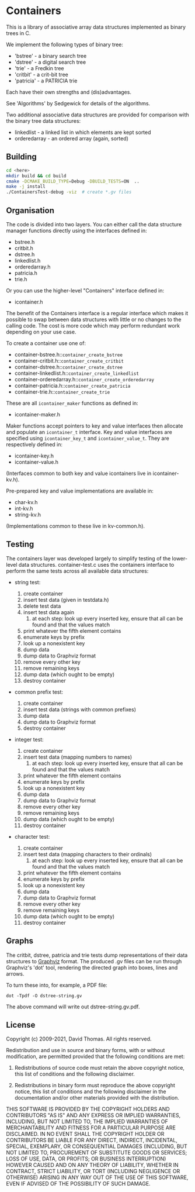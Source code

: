 Containers
==========

This is a library of associative array data structures implemented as binary trees in C.

We implement the following types of binary tree:

- 'bstree'   - a binary search tree
- 'dstree'   - a digital search tree
- 'trie'     - a Fredkin tree
- 'critbit'  - a crit-bit tree
- 'patricia' - a PATRICIA trie

Each have their own strengths and (dis)advantages.

See 'Algorithms' by Sedgewick for details of the algorithms.

Two additional associative data structures are provided for comparison with the binary tree data structures:

- linkedlist   - a linked list in which elements are kept sorted
- orderedarray - an ordered array (again, sorted)

Building
--------

``` bash
cd <here>
mkdir build && cd build
cmake -DCMAKE_BUILD_TYPE=Debug -DBUILD_TESTS=ON  ..
make -j install
./ContainersTest-debug -viz  # create *.gv files
```

Organisation
------------

The code is divided into two layers. You can either call the data structure manager functions directly using the interfaces defined in:

- bstree.h
- critbit.h
- dstree.h
- linkedlist.h
- orderedarray.h
- patricia.h
- trie.h

Or you can use the higher-level "Containers" interface defined in:

- icontainer.h

The benefit of the Containers interface is a regular interface which makes it possible to swap between data structures with little or no changes to the calling code. The cost is more code which may perform redundant work depending on your use case.

To create a container use one of:

- container-bstree.h::`container_create_bstree`
- container-critbit.h::`container_create_critbit`
- container-dstree.h::`container_create_dstree`
- container-linkedlist.h::`container_create_linkedlist`
- container-orderedarray.h::`container_create_orderedarray`
- container-patricia.h::`container_create_patricia`
- container-trie.h::`container_create_trie`

These are all `icontainer_maker` functions as defined in:

- icontainer-maker.h

Maker functions accept pointers to key and value interfaces then allocate and populate an `icontainer_t` interface. Key and value interfaces are specified using `icontainer_key_t` and `icontainer_value_t`. They are respectively defined in:

- icontainer-key.h
- icontainer-value.h

(Interfaces common to both key and value icontainers live in icontainer-kv.h).

Pre-prepared key and value implementations are available in:

- char-kv.h
- int-kv.h
- string-kv.h

(Implementations common to these live in kv-common.h).

Testing
-------

The containers layer was developed largely to simplify testing of the lower-level data structures. container-test.c uses the containers interface to perform the same tests across all available data structures:

- string test:
	1. create container
	1. insert test data (given in testdata.h)
	1. delete test data
	1. insert test data again
		1. at each step: look up every inserted key, ensure that all can be found and that the values match
	1. print whatever the fifth element contains
	1. enumerate keys by prefix
	1. look up a nonexistent key
	1. dump data
	1. dump data to Graphviz format
	1. remove every other key
	1. remove remaining keys
	1. dump data (which ought to be empty)
	1. destroy container

- common prefix test:
	1. create container
	1. insert test data (strings with common prefixes)
	1. dump data
	1. dump data to Graphviz format
	1. destroy container

- integer test:
	1. create container
	1. insert test data (mapping numbers to names)
		1. at each step: look up every inserted key, ensure that all can be found and that the values match
	1. print whatever the fifth element contains
	1. enumerate keys by prefix
	1. look up a nonexistent key
	1. dump data
	1. dump data to Graphviz format
	1. remove every other key
	1. remove remaining keys
	1. dump data (which ought to be empty)
	1. destroy container

- character test:
	1. create container
	1. insert test data (mapping characters to their ordinals)
		1. at each step: look up every inserted key, ensure that all can be found and that the values match
	1. print whatever the fifth element contains
	1. enumerate keys by prefix
	1. look up a nonexistent key
	1. dump data
	1. dump data to Graphviz format
	1. remove every other key
	1. remove remaining keys
	1. dump data (which ought to be empty)
	1. destroy container

Graphs
------

The critbit, dstree, patricia and trie tests dump representations of their data structures to [Graphviz](http://www.graphviz.org/) format. The produced .gv files can be run through Graphviz's 'dot' tool, rendering the directed graph into boxes, lines and arrows.

To turn these into, for example, a PDF file:

    dot -Tpdf -O dstree-string.gv

The above command will write out dstree-string.gv.pdf.

License
-------

Copyright (c) 2009-2021, David Thomas. All rights reserved.

Redistribution and use in source and binary forms, with or without
modification, are permitted provided that the following conditions are met:

1. Redistributions of source code must retain the above copyright notice, this
   list of conditions and the following disclaimer. 

2. Redistributions in binary form must reproduce the above copyright notice,
   this list of conditions and the following disclaimer in the documentation
   and/or other materials provided with the distribution.

THIS SOFTWARE IS PROVIDED BY THE COPYRIGHT HOLDERS AND CONTRIBUTORS "AS IS" AND
ANY EXPRESS OR IMPLIED WARRANTIES, INCLUDING, BUT NOT LIMITED TO, THE IMPLIED
WARRANTIES OF MERCHANTABILITY AND FITNESS FOR A PARTICULAR PURPOSE ARE
DISCLAIMED. IN NO EVENT SHALL THE COPYRIGHT HOLDER OR CONTRIBUTORS BE LIABLE
FOR ANY DIRECT, INDIRECT, INCIDENTAL, SPECIAL, EXEMPLARY, OR CONSEQUENTIAL
DAMAGES (INCLUDING, BUT NOT LIMITED TO, PROCUREMENT OF SUBSTITUTE GOODS OR
SERVICES; LOSS OF USE, DATA, OR PROFITS; OR BUSINESS INTERRUPTION) HOWEVER
CAUSED AND ON ANY THEORY OF LIABILITY, WHETHER IN CONTRACT, STRICT LIABILITY,
OR TORT (INCLUDING NEGLIGENCE OR OTHERWISE) ARISING IN ANY WAY OUT OF THE USE
OF THIS SOFTWARE, EVEN IF ADVISED OF THE POSSIBILITY OF SUCH DAMAGE.

